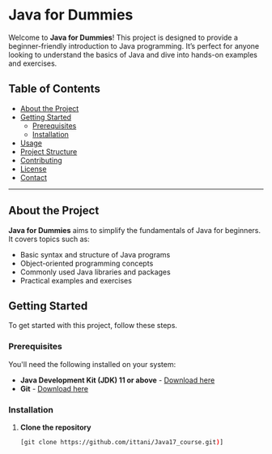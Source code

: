 # Java for Dummies

Welcome to **Java for Dummies**! This project is designed to provide a beginner-friendly introduction to Java programming. It’s perfect for anyone looking to understand the basics of Java and dive into hands-on examples and exercises.

## Table of Contents

- [About the Project](#about-the-project)
- [Getting Started](#getting-started)
  - [Prerequisites](#prerequisites)
  - [Installation](#installation)
- [Usage](#usage)
- [Project Structure](#project-structure)
- [Contributing](#contributing)
- [License](#license)
- [Contact](#contact)

---

## About the Project

**Java for Dummies** aims to simplify the fundamentals of Java for beginners. It covers topics such as:
- Basic syntax and structure of Java programs
- Object-oriented programming concepts
- Commonly used Java libraries and packages
- Practical examples and exercises

## Getting Started

To get started with this project, follow these steps.

### Prerequisites

You'll need the following installed on your system:
- **Java Development Kit (JDK) 11 or above** - [Download here](https://www.oracle.com/java/technologies/javase-downloads.html)
- **Git** - [Download here](https://git-scm.com/)

### Installation

1. **Clone the repository**  
   ```bash
   [git clone https://github.com/ittani/Java17_course.git)]
